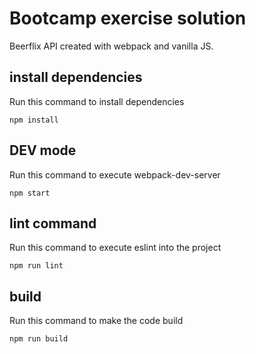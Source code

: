 # Bootcamp exercise solution

Beerflix API created with webpack and vanilla JS.

## install dependencies

Run this command to install dependencies

```
npm install
```

## DEV mode

Run this command to execute webpack-dev-server

```
npm start
```

## lint command

Run this command to execute eslint into the project

```
npm run lint
```

## build

Run this command to make the code build

```
npm run build
```
